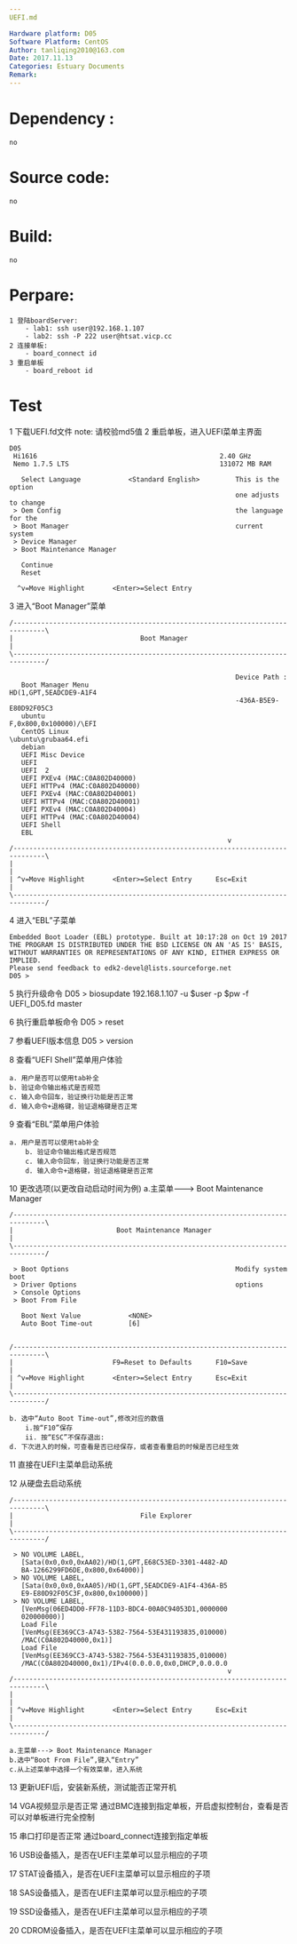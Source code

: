 ```yaml
---
UEFI.md   

Hardware platform: D05
Software Platform: CentOS
Author: tanliqing2010@163.com
Date: 2017.11.13
Categories: Estuary Documents 
Remark:
---
```


# Dependency :
    no
# Source code:
    no
# Build:
    no
# Perpare:
    1 登陆boardServer:
        - lab1: ssh user@192.168.1.107
        - lab2: ssh -P 222 user@htsat.vicp.cc
    2 连接单板:
        - board_connect id
    3 重启单板
        - board_reboot id
# Test
  1 下载UEFI.fd文件
     note: 请校验md5值
  2 重启单板，进入UEFI菜单主界面
```                             
D05                                                                            
 Hi1616                                              2.40 GHz                   
 Nemo 1.7.5 LTS                                      131072 MB RAM                                                                                          
                                                                                
   Select Language            <Standard English>         This is the option     
                                                         one adjusts to change  
 > Oem Config                                            the language for the   
 > Boot Manager                                          current system         
 > Device Manager                                                               
 > Boot Maintenance Manager                                                     
                                                                                
   Continue                                                                     
   Reset                                                                        
                                                                           
  ^v=Move Highlight       <Enter>=Select Entry
```
 3 进入“Boot Manager”菜单
```
/------------------------------------------------------------------------------\
|                                Boot Manager                                  |
\------------------------------------------------------------------------------/
                                                                                
                                                         Device Path :          
   Boot Manager Menu                                     HD(1,GPT,5EADCDE9-A1F4 
                                                         -436A-B5E9-E80D92F05C3 
   ubuntu                                                F,0x800,0x100000)/\EFI 
   CentOS Linux                                          \ubuntu\grubaa64.efi   
   debian                                                                       
   UEFI Misc Device                                                             
   UEFI                                                                         
   UEFI  2                                                                      
   UEFI PXEv4 (MAC:C0A802D40000)                                                
   UEFI HTTPv4 (MAC:C0A802D40000)                                               
   UEFI PXEv4 (MAC:C0A802D40001)                                                
   UEFI HTTPv4 (MAC:C0A802D40001)                                               
   UEFI PXEv4 (MAC:C0A802D40004)                                                
   UEFI HTTPv4 (MAC:C0A802D40004) 
   UEFI Shell
   EBL                                              
                                                       v                        
/------------------------------------------------------------------------------\
|                                                                              |
| ^v=Move Highlight       <Enter>=Select Entry      Esc=Exit                   |
\------------------------------------------------------------------------------/ 
```
 4 进入“EBL”子菜单

```
Embedded Boot Loader (EBL) prototype. Built at 10:17:28 on Oct 19 2017
THE PROGRAM IS DISTRIBUTED UNDER THE BSD LICENSE ON AN 'AS IS' BASIS,
WITHOUT WARRANTIES OR REPRESENTATIONS OF ANY KIND, EITHER EXPRESS OR IMPLIED.
Please send feedback to edk2-devel@lists.sourceforge.net
D05 >
```

 
 5 执行升级命令
 	D05 > biosupdate 192.168.1.107 -u $user -p $pw -f UEFI_D05.fd master
 
 6  执行重启单板命令
 	D05 > reset
 
 7  参看UEFI版本信息
 	D05 > version
 
 8  查看“UEFI Shell”菜单用户体验
 	
	a. 用户是否可以使用tab补全
 	b. 验证命令输出格式是否规范
	c. 输入命令回车，验证换行功能是否正常
	d. 输入命令+退格键，验证退格键是否正常
 9 查看“EBL”菜单用户体验
	
	a. 用户是否可以使用tab补全
        b. 验证命令输出格式是否规范
        c. 输入命令回车，验证换行功能是否正常
        d. 输入命令+退格键，验证退格键是否正常	

 10 更改选项(以更改自动启动时间为例)
 	a.主菜单---> Boot Maintenance Manager 

```
/------------------------------------------------------------------------------\
|                          Boot Maintenance Manager                            |
\------------------------------------------------------------------------------/
                                                                                
 > Boot Options                                          Modify system boot     
 > Driver Options                                        options                
 > Console Options                                                              
 > Boot From File                                                               
                                                                                
   Boot Next Value            <NONE>                                            
   Auto Boot Time-out         [6]                                               
                                                                                
                                                                                
/------------------------------------------------------------------------------\
|                         F9=Reset to Defaults      F10=Save                   |
| ^v=Move Highlight       <Enter>=Select Entry      Esc=Exit                   |
\------------------------------------------------------------------------------/

```
 
    b. 选中“Auto Boot Time-out”,修改对应的数值
 		i.按“F10”保存
 		ii. 按“ESC”不保存退出:
 	d. 下次进入的时候，可查看是否已经保存，或者查看重启的时候是否已经生效
 11 直接在UEFI主菜单启动系统
 	
 12 从硬盘去启动系统
 	
```
/------------------------------------------------------------------------------\
|                                File Explorer                                 |
\------------------------------------------------------------------------------/
                                                                                
 > NO VOLUME LABEL,                                                             
   [Sata(0x0,0x0,0xAA02)/HD(1,GPT,E68C53ED-3301-4482-AD                         
   BA-1266299FD6DE,0x800,0x64000)]                                              
 > NO VOLUME LABEL,                                                             
   [Sata(0x0,0x0,0xAA05)/HD(1,GPT,5EADCDE9-A1F4-436A-B5                         
   E9-E80D92F05C3F,0x800,0x100000)]                                             
 > NO VOLUME LABEL,                                                             
   [VenMsg(06ED4DD0-FF78-11D3-BDC4-00A0C94053D1,0000000                         
   020000000)]                                                                  
   Load File                                                                    
   [VenMsg(EE369CC3-A743-5382-7564-53E431193835,010000)                         
   /MAC(C0A802D40000,0x1)]                                                      
   Load File                                                                    
   [VenMsg(EE369CC3-A743-5382-7564-53E431193835,010000)                         
   /MAC(C0A802D40000,0x1)/IPv4(0.0.0.0,0x0,DHCP,0.0.0.0                         
                                                       v                        
/------------------------------------------------------------------------------\
|                                                                              |
| ^v=Move Highlight       <Enter>=Select Entry      Esc=Exit                   |
\------------------------------------------------------------------------------/

```
    a.主菜单---> Boot Maintenance Manager 
 	b.选中“Boot From File”,键入“Entry”
    c.从上述菜单中选择一个有效菜单，进入系统
 
13 更新UEFI后，安装新系统，测试能否正常开机

14 VGA视频显示是否正常
	通过BMC连接到指定单板，开启虚拟控制台，查看是否可以对单板进行完全控制

15 串口打印是否正常
	通过board_connect连接到指定单板

16 USB设备插入，是否在UEFI主菜单可以显示相应的子项

17 STAT设备插入，是否在UEFI主菜单可以显示相应的子项

18 SAS设备插入，是否在UEFI主菜单可以显示相应的子项

19 SSD设备插入，是否在UEFI主菜单可以显示相应的子项

20 CDROM设备插入，是否在UEFI主菜单可以显示相应的子项

